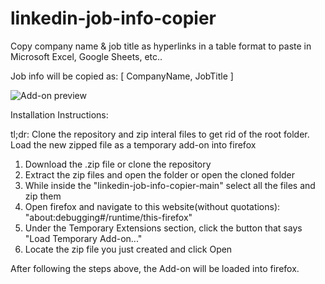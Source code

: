 # linkedin-job-info-copier
Copy company name & job title as hyperlinks in a table format to paste in Microsoft Excel, Google Sheets, etc..

Job info will be copied as: [ CompanyName, JobTitle ]

![Add-on preview](https://i.imgur.com/4uQQoAP.png)

Installation Instructions:

tl;dr: Clone the repository and zip interal files to get rid of the root folder. Load the new zipped file as a temporary add-on into firefox

1. Download the .zip file or clone the repository
2. Extract the zip files and open the folder or open the cloned folder
3. While inside the "linkedin-job-info-copier-main" select all the files and zip them
4. Open firefox and navigate to this website(without quotations): "about:debugging#/runtime/this-firefox"
5. Under the Temporary Extensions section, click the button that says "Load Temporary Add-on..."
6. Locate the zip file you just created and click Open

After following the steps above, the Add-on will be loaded into firefox. 


